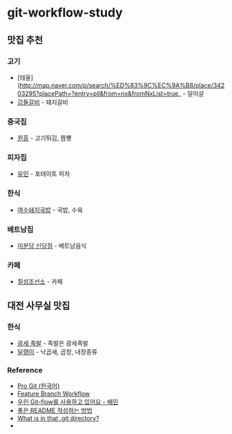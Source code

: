 # git-workflow-study

## 맛집 추천
### 고기
- [태울](http://map.naver.com/p/search/%ED%83%9C%EC%9A%B8/place/34203295?placePath=?entry=pll&from=nx&fromNxList=true_ - 덜미살
- [갑돌갈비](http://map.naver.com/p/search/%EA%B0%91%EB%8F%8C%EA%B0%88%EB%B9%84/place/16196207?placePath=?entry=pll&from=nx&fromNxList=true) - 돼지갈비

### 중국집
- [원흥](https://naver.me/FHYuoU9G) - 고기튀김, 짬뽕

### 피자집
- [유민](https://web.dominos.co.kr/) - 포테이토 피자
  
### 한식
- [여수돼지국밥](https://naver.me/FslKrcd0) - 국밥, 수육

### 베트남집
- [미분당 신당점](https://naver.me/xjeLUFHJ) - 베트남음식

### 카페
- [칠성조선소](https://naver.me/G6DyYxSs) - 카페

## 대전 사무실 맛집
### 한식
- [광세 족발](https://naver.me/FQaIpWJa) - 족발은 광세족발
- [달랭이](https://map.naver.com/p/search/%EB%8B%AC%EB%9E%AD%EC%9D%B4) - 낙곱새, 곱창, 내장종류

### Reference
- [Pro Git (한국어)](https://git-scm.com/book/ko/v2)
- [Feature Branch Workflow](https://www.atlassian.com/git/tutorials/comparing-workflows/feature-branch-workflow)
- [우린 Git-flow를 사용하고 있어요 - 배민](https://techblog.woowahan.com/2553/)
- [좋은 README 작성하는 방법](https://news.hada.io/topic?id=10941)
- [What is in that .git directory?](https://blog.meain.io/2023/what-is-in-dot-git/)
- 
